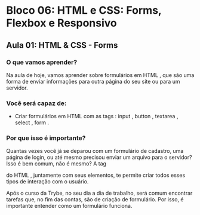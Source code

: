 # Bloco 06: HTML e CSS: Forms, Flexbox e Responsivo

## Aula 01: HTML & CSS - Forms

### O que vamos aprender?

Na aula de hoje, vamos aprender sobre formulários em HTML , que são uma forma de enviar informações para outra página do seu site ou para um servidor.

### Você será capaz de:

- Criar formulários em HTML com as tags : input , button , textarea , select , form .

### Por que isso é importante?

Quantas vezes você já se deparou com um formulário de cadastro, uma página de login, ou até mesmo precisou enviar um arquivo para o servidor? Isso é bem comum, não é mesmo? A tag <form> do HTML , juntamente com seus elementos, te permite criar todos esses tipos de interação com o usuário.

Após o curso da Trybe, no seu dia a dia de trabalho, será comum encontrar tarefas que, no fim das contas, são de criação de formulário. Por isso, é importante entender como um formulário funciona.